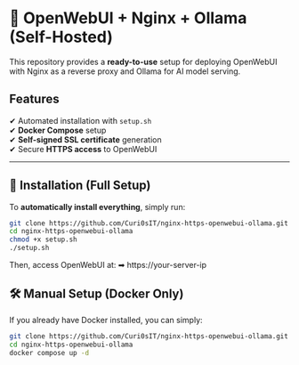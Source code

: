 # 🚀 OpenWebUI + Nginx + Ollama (Self-Hosted)

This repository provides a **ready-to-use** setup for deploying OpenWebUI with Nginx as a reverse proxy and Ollama for AI model serving.

## Features
✔ Automated installation with `setup.sh`  
✔ **Docker Compose** setup  
✔ **Self-signed SSL certificate** generation  
✔ Secure **HTTPS access** to OpenWebUI  

---

## 🔧 Installation (Full Setup)
To **automatically install everything**, simply run:

```bash
git clone https://github.com/Curi0sIT/nginx-https-openwebui-ollama.git
cd nginx-https-openwebui-ollama
chmod +x setup.sh
./setup.sh
```

Then, access OpenWebUI at:
➡ https://your-server-ip

## 🛠 Manual Setup (Docker Only)
If you already have Docker installed, you can simply:

```bash
git clone https://github.com/Curi0sIT/nginx-https-openwebui-ollama.git
cd nginx-https-openwebui-ollama
docker compose up -d
```